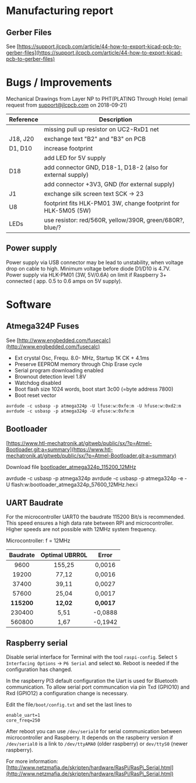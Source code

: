 # Manufacturing report

## Gerber Files

See [https://support.jlcpcb.com/article/44-how-to-export-kicad-pcb-to-gerber-files](https://support.jlcpcb.com/article/44-how-to-export-kicad-pcb-to-gerber-files)

# Bugs / Improvements

Mechanical Drawings from Layer NP to PHT(PLATING Through Hole) (email request from support@jlcpcb.com on 2018-09-21)

| Reference | Description |
| --------- | ----------- |
|           | missing pull up resistor on UC2-RxD1 net |
| J18, J20  | exchange text "B2" and "B3" on PCB
| D1, D10   | increase footprint  |
|           | add LED for 5V supply |
| D18       | add connector GND, D18-1, D18-2 (also for external supply)
|           | add connector +3V3, GND (for external supply)
| J1        | exchange silk screen text SCK -> 23
| U8        | footprint fits HLK-PM01 3W, change footprint for HLK-5M05 (5W)
| LEDs      | use resistor: red/560R, yellow/390R, green/680R?, blue/?

## Power supply

Power supply via USB connector may be lead to unstability, when voltage drop on cable to high. Minimum voltage before diode D1/D10 is 4.7V.  
Power supply via HLK-PM01 (3W, 5V/0.6A) on limit if Raspberry 3+ connected ( app. 0.5 to 0.6 amps on 5V supply).


# Software

## Atmega324P Fuses

See [http://www.engbedded.com/fusecalc](http://www.engbedded.com/fusecalc)

* Ext crystal Osc, Frequ. 8.0- MHz, Startup 1K CK + 4.1ms
* Preserve EEPROM memory through Chip Erase cycle
* Serial program downloading enabled
* Brownout detection level 1.8V
* Watchdog disabled
* Boot flash size 1024 words, boot start 3c00 (=byte address 7800)
* Boot reset vector

```
avrdude -c usbasp -p atmega324p -U lfuse:w:0xfe:m -U hfuse:w:0xd2:m
avrdude -c usbasp -p atmega324p -U efuse:w:0xfe:m
```

## Bootloader

[https://www.htl-mechatronik.at/gitweb/public/sx/?p=Atmel-Bootloader.git;a=summary](https://www.htl-mechatronik.at/gitweb/public/sx/?p=Atmel-Bootloader.git;a=summary)

Download file [bootloader_atmega324p_115200_12MHz](https://www.htl-mechatronik.at/gitweb/public/sx/?p=Atmel-Bootloader.git;a=blob;f=bootloader_atmega324p/bootloader_atmega324p_115200_12MHz.hex)

avrdude -c usbasp -p atmega324p
avrdude -c usbasp -p atmega324p -e -U flash:w:bootloader_atmega324p_57600_12MHz.hex:i

## UART Baudrate

For the microcontroller UART0 the baudrate 115200 Bit/s is recommended. This speed ensures a high data rate between RPI and microcontroller. Higher speeds are not possible with 12MHz system frequency.

Microcontroller: f = 12MHz		

|  Baudrate  |   Optimal UBRR0L  |     Error
|:----------:|:-----------------:| :-----------:
|     9600   |      155,25       |    0,0016
|    19200   |       77,12       |    0,0016
|    37400   |       39,11       |    0,0027
|    57600   |       25,04       |    0,0017
| **115200** |     **12,02**     |  **0,0017**
|   230400   |        5,51       |   -0,0888
|   560800   |        1,67       |   -0,1942


## Raspberry serial

Disable serial interface for Terminal with the tool `raspi-config`. Select `5 Interfacing Options` -> `P6 Serial` and select `NO`. Reboot is needed if the configuration has changed.


In the raspberry PI3 default configuration the Uart is used for Bluetooth communication. To allow serial port communcation via pin Txd (GPIO10) and Rxd (GPIO12)  a configuration change is necessary.

Edit the file`/boot/config.txt` and set the last lines to

```
enable_uart=1
core_freq=250
```

After reboot you can use `/dev/serial0` for serial communication between microcontroller and Raspberry. It depends on the raspberry version if `/dev/serial0` is a link to `/dev/ttyAMA0` (older raspberry) or `dev/ttyS0` (newer raspberry).

For more information:  
[http://www.netzmafia.de/skripten/hardware/RasPi/RasPi_Serial.html](http://www.netzmafia.de/skripten/hardware/RasPi/RasPi_Serial.html)


